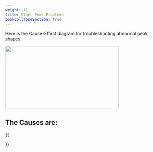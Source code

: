 ```yaml
---
weight: 11
title: Other Peak Problems
bookCollapseSection: true
---
```


Here is the Cause-Effect diagram for troubleshooting abnormal peak shapes.  

<img width ="360" height= "200" src = "/docs/images/Screenshot 2022-08-23 093050.png" style ="float: middle"/>


## The Causes are:

{{<section>}}


